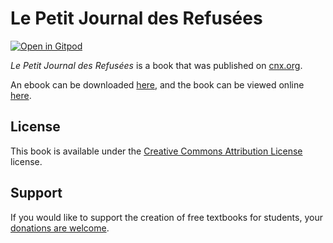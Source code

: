 # Le Petit Journal des Refusées

[![Open in Gitpod](https://gitpod.io/button/open-in-gitpod.svg)](https://gitpod.io/from-referrer/)

_Le Petit Journal des Refusées_ is a book that was published on [cnx.org](https://cnx.org/).

An ebook can be downloaded [here](https://github.com/cnx-user-books/cnxbook-le-petit-journal-des-refusees/releases/latest), and the book can be viewed online [here](https://github.com/cnx-user-books/cnxbook-le-petit-journal-des-refusees/releases/latest).

## License
This book is available under the [Creative Commons Attribution License](./LICENSE) license.

## Support
If you would like to support the creation of free textbooks for students, your [donations are welcome](https://riceconnect.rice.edu/donation/support-openstax-banner).
